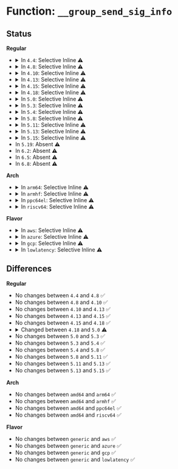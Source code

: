 # Function: <code>__group_send_sig_info</code>

## Status
<b>Regular</b>
<ul>
<li>
<details>
<summary>In <code>4.4</code>: Selective Inline ⚠️</summary>

```c
int __group_send_sig_info(int sig, struct siginfo *info, struct task_struct *p);
```

**Collision:** Unique Global

**Inline:** Selective

**Transformation:** False

**Instances:**

```
In kernel/signal.c (ffffffff8108e9e6)
Location: kernel/signal.c:1123
Inline: True
Inline callers:
  - kernel/signal.c:do_notify_parent_cldstop
  - kernel/signal.c:do_notify_parent
Direct callers:
  - kernel/time/posix-cpu-timers.c:run_posix_cpu_timers
  - kernel/time/posix-cpu-timers.c:run_posix_cpu_timers
  - kernel/time/posix-cpu-timers.c:run_posix_cpu_timers
  - kernel/time/posix-cpu-timers.c:run_posix_cpu_timers
  - drivers/tty/tty_io.c:__tty_hangup
  - drivers/tty/tty_io.c:__tty_hangup
```
**Symbols:**

```
ffffffff8108f000-ffffffff8108f015: __group_send_sig_info (STB_GLOBAL)
```
</details>
</li>
<li>
<details>
<summary>In <code>4.8</code>: Selective Inline ⚠️</summary>

```c
int __group_send_sig_info(int sig, struct siginfo *info, struct task_struct *p);
```

**Collision:** Unique Global

**Inline:** Selective

**Transformation:** False

**Instances:**

```
In kernel/signal.c (ffffffff81091a66)
Location: kernel/signal.c:1123
Inline: True
Inline callers:
  - kernel/signal.c:do_notify_parent_cldstop
  - kernel/signal.c:do_notify_parent
Direct callers:
  - kernel/time/posix-cpu-timers.c:run_posix_cpu_timers
  - kernel/time/posix-cpu-timers.c:run_posix_cpu_timers
  - kernel/time/posix-cpu-timers.c:run_posix_cpu_timers
  - kernel/time/posix-cpu-timers.c:run_posix_cpu_timers
  - drivers/tty/tty_io.c:__tty_hangup
  - drivers/tty/tty_io.c:__tty_hangup
```
**Symbols:**

```
ffffffff81092070-ffffffff81092085: __group_send_sig_info (STB_GLOBAL)
```
</details>
</li>
<li>
<details>
<summary>In <code>4.10</code>: Selective Inline ⚠️</summary>

```c
int __group_send_sig_info(int sig, struct siginfo *info, struct task_struct *p);
```

**Collision:** Unique Global

**Inline:** Selective

**Transformation:** False

**Instances:**

```
In kernel/signal.c (ffffffff810969f6)
Location: kernel/signal.c:1129
Inline: True
Inline callers:
  - kernel/signal.c:do_notify_parent_cldstop
  - kernel/signal.c:do_notify_parent
Direct callers:
  - kernel/time/posix-cpu-timers.c:run_posix_cpu_timers
  - kernel/time/posix-cpu-timers.c:run_posix_cpu_timers
  - kernel/time/posix-cpu-timers.c:run_posix_cpu_timers
  - kernel/time/posix-cpu-timers.c:run_posix_cpu_timers
  - drivers/tty/tty_io.c:__tty_hangup
  - drivers/tty/tty_io.c:__tty_hangup
```
**Symbols:**

```
ffffffff81097000-ffffffff81097015: __group_send_sig_info (STB_GLOBAL)
```
</details>
</li>
<li>
<details>
<summary>In <code>4.13</code>: Selective Inline ⚠️</summary>

```c
int __group_send_sig_info(int sig, struct siginfo *info, struct task_struct *p);
```

**Collision:** Unique Global

**Inline:** Selective

**Transformation:** False

**Instances:**

```
In kernel/signal.c (ffffffff81093d08)
Location: kernel/signal.c:1143
Inline: True
Inline callers:
  - kernel/signal.c:do_notify_parent_cldstop
  - kernel/signal.c:do_notify_parent
Direct callers:
  - kernel/time/posix-cpu-timers.c:run_posix_cpu_timers
  - kernel/time/posix-cpu-timers.c:run_posix_cpu_timers
  - kernel/time/posix-cpu-timers.c:run_posix_cpu_timers
  - kernel/time/posix-cpu-timers.c:run_posix_cpu_timers
  - drivers/tty/tty_jobctrl.c:tty_signal_session_leader
  - drivers/tty/tty_jobctrl.c:tty_signal_session_leader
```
**Symbols:**

```
ffffffff81094300-ffffffff81094315: __group_send_sig_info (STB_GLOBAL)
```
</details>
</li>
<li>
<details>
<summary>In <code>4.15</code>: Selective Inline ⚠️</summary>

```c
int __group_send_sig_info(int sig, struct siginfo *info, struct task_struct *p);
```

**Collision:** Unique Global

**Inline:** Selective

**Transformation:** False

**Instances:**

```
In kernel/signal.c (ffffffff8109abef)
Location: kernel/signal.c:1144
Inline: True
Inline callers:
  - kernel/signal.c:do_notify_parent_cldstop
  - kernel/signal.c:do_notify_parent
Direct callers:
  - kernel/time/posix-cpu-timers.c:run_posix_cpu_timers
  - kernel/time/posix-cpu-timers.c:run_posix_cpu_timers
  - kernel/time/posix-cpu-timers.c:run_posix_cpu_timers
  - kernel/time/posix-cpu-timers.c:run_posix_cpu_timers
  - drivers/tty/tty_jobctrl.c:tty_signal_session_leader
  - drivers/tty/tty_jobctrl.c:tty_signal_session_leader
```
**Symbols:**

```
ffffffff8109b1a0-ffffffff8109b1b5: __group_send_sig_info (STB_GLOBAL)
```
</details>
</li>
<li>
<details>
<summary>In <code>4.18</code>: Selective Inline ⚠️</summary>

```c
int __group_send_sig_info(int sig, struct siginfo *info, struct task_struct *p);
```

**Collision:** Unique Global

**Inline:** Selective

**Transformation:** False

**Instances:**

```
In kernel/signal.c (ffffffff8109eb82)
Location: kernel/signal.c:1152
Inline: True
Inline callers:
  - kernel/signal.c:do_notify_parent_cldstop
  - kernel/signal.c:do_notify_parent
Direct callers:
  - kernel/time/posix-cpu-timers.c:run_posix_cpu_timers
  - kernel/time/posix-cpu-timers.c:run_posix_cpu_timers
  - kernel/time/posix-cpu-timers.c:run_posix_cpu_timers
  - kernel/time/posix-cpu-timers.c:run_posix_cpu_timers
  - kernel/time/posix-cpu-timers.c:run_posix_cpu_timers
  - kernel/time/posix-cpu-timers.c:run_posix_cpu_timers
  - drivers/tty/tty_jobctrl.c:tty_signal_session_leader
  - drivers/tty/tty_jobctrl.c:tty_signal_session_leader
```
**Symbols:**

```
ffffffff8109f110-ffffffff8109f125: __group_send_sig_info (STB_GLOBAL)
```
</details>
</li>
<li>
<details>
<summary>In <code>5.0</code>: Selective Inline ⚠️</summary>

```c
int __group_send_sig_info(int sig, struct kernel_siginfo *info, struct task_struct *p);
```

**Collision:** Unique Global

**Inline:** Selective

**Transformation:** False

**Instances:**

```
In kernel/signal.c (ffffffff810a6e68)
Location: kernel/signal.c:1241
Inline: True
Inline callers:
  - kernel/signal.c:do_notify_parent_cldstop
  - kernel/signal.c:do_notify_parent
Direct callers:
  - kernel/time/posix-cpu-timers.c:run_posix_cpu_timers
  - kernel/time/posix-cpu-timers.c:run_posix_cpu_timers
  - kernel/time/posix-cpu-timers.c:run_posix_cpu_timers
  - kernel/time/posix-cpu-timers.c:run_posix_cpu_timers
  - kernel/time/posix-cpu-timers.c:run_posix_cpu_timers
  - drivers/tty/tty_jobctrl.c:tty_signal_session_leader
  - drivers/tty/tty_jobctrl.c:tty_signal_session_leader
```
**Symbols:**

```
ffffffff810a73d0-ffffffff810a73e5: __group_send_sig_info (STB_GLOBAL)
```
</details>
</li>
<li>
<details>
<summary>In <code>5.3</code>: Selective Inline ⚠️</summary>

```c
int __group_send_sig_info(int sig, struct kernel_siginfo *info, struct task_struct *p);
```

**Collision:** Unique Global

**Inline:** Selective

**Transformation:** False

**Instances:**

```
In kernel/signal.c (ffffffff810acf1c)
Location: kernel/signal.c:1273
Inline: True
Inline callers:
  - kernel/signal.c:do_notify_parent_cldstop
  - kernel/signal.c:do_notify_parent
Direct callers:
  - kernel/time/posix-cpu-timers.c:run_posix_cpu_timers
  - kernel/time/posix-cpu-timers.c:run_posix_cpu_timers
  - kernel/time/posix-cpu-timers.c:run_posix_cpu_timers
  - kernel/time/posix-cpu-timers.c:run_posix_cpu_timers
  - kernel/time/posix-cpu-timers.c:run_posix_cpu_timers
  - drivers/tty/tty_jobctrl.c:tty_signal_session_leader
  - drivers/tty/tty_jobctrl.c:tty_signal_session_leader
```
**Symbols:**

```
ffffffff810acb00-ffffffff810acb15: __group_send_sig_info (STB_GLOBAL)
```
</details>
</li>
<li>
<details>
<summary>In <code>5.4</code>: Selective Inline ⚠️</summary>

```c
int __group_send_sig_info(int sig, struct kernel_siginfo *info, struct task_struct *p);
```

**Collision:** Unique Global

**Inline:** Selective

**Transformation:** False

**Instances:**

```
In kernel/signal.c (ffffffff810b353c)
Location: kernel/signal.c:1278
Inline: True
Inline callers:
  - kernel/signal.c:do_notify_parent_cldstop
  - kernel/signal.c:do_notify_parent
Direct callers:
  - kernel/time/posix-cpu-timers.c:run_posix_cpu_timers
  - drivers/tty/tty_jobctrl.c:tty_signal_session_leader
  - drivers/tty/tty_jobctrl.c:tty_signal_session_leader
```
**Symbols:**

```
ffffffff810b3110-ffffffff810b3125: __group_send_sig_info (STB_GLOBAL)
```
</details>
</li>
<li>
<details>
<summary>In <code>5.8</code>: Selective Inline ⚠️</summary>

```c
int __group_send_sig_info(int sig, struct kernel_siginfo *info, struct task_struct *p);
```

**Collision:** Unique Global

**Inline:** Selective

**Transformation:** False

**Instances:**

```
In kernel/signal.c (ffffffff810bbf64)
Location: kernel/signal.c:1278
Inline: True
Inline callers:
  - kernel/signal.c:do_notify_parent_cldstop
Direct callers:
  - kernel/time/posix-cpu-timers.c:check_process_timers
  - kernel/time/posix-cpu-timers.c:check_process_timers
  - kernel/time/posix-cpu-timers.c:check_cpu_itimer
  - kernel/time/posix-cpu-timers.c:check_thread_timers
  - kernel/time/posix-cpu-timers.c:check_thread_timers
  - kernel/time/posix-cpu-timers.c:check_thread_timers
  - drivers/tty/tty_jobctrl.c:tty_signal_session_leader
  - drivers/tty/tty_jobctrl.c:tty_signal_session_leader
```
**Symbols:**

```
ffffffff810bbde0-ffffffff810bbdf5: __group_send_sig_info (STB_GLOBAL)
```
</details>
</li>
<li>
<details>
<summary>In <code>5.11</code>: Selective Inline ⚠️</summary>

```c
int __group_send_sig_info(int sig, struct kernel_siginfo *info, struct task_struct *p);
```

**Collision:** Unique Global

**Inline:** Selective

**Transformation:** False

**Instances:**

```
In kernel/signal.c (ffffffff810b724c)
Location: kernel/signal.c:1279
Inline: True
Inline callers:
  - kernel/signal.c:do_notify_parent_cldstop
Direct callers:
  - kernel/time/posix-cpu-timers.c:check_process_timers
  - kernel/time/posix-cpu-timers.c:check_process_timers
  - kernel/time/posix-cpu-timers.c:check_cpu_itimer
  - kernel/time/posix-cpu-timers.c:check_thread_timers
  - kernel/time/posix-cpu-timers.c:check_thread_timers
  - kernel/time/posix-cpu-timers.c:check_thread_timers
  - drivers/tty/tty_jobctrl.c:tty_signal_session_leader
  - drivers/tty/tty_jobctrl.c:tty_signal_session_leader
```
**Symbols:**

```
ffffffff810b70b0-ffffffff810b70c5: __group_send_sig_info (STB_GLOBAL)
```
</details>
</li>
<li>
<details>
<summary>In <code>5.13</code>: Selective Inline ⚠️</summary>

```c
int __group_send_sig_info(int sig, struct kernel_siginfo *info, struct task_struct *p);
```

**Collision:** Unique Global

**Inline:** Selective

**Transformation:** False

**Instances:**

```
In kernel/signal.c (ffffffff810b8847)
Location: kernel/signal.c:1281
Inline: True
Inline callers:
  - kernel/signal.c:do_notify_parent_cldstop
Direct callers:
  - kernel/time/posix-cpu-timers.c:posix_cpu_timers_work
  - kernel/time/posix-cpu-timers.c:posix_cpu_timers_work
  - kernel/time/posix-cpu-timers.c:posix_cpu_timers_work
  - kernel/time/posix-cpu-timers.c:check_process_timers
  - kernel/time/posix-cpu-timers.c:check_process_timers
  - kernel/time/posix-cpu-timers.c:check_cpu_itimer
  - drivers/tty/tty_jobctrl.c:tty_signal_session_leader
  - drivers/tty/tty_jobctrl.c:tty_signal_session_leader
```
**Symbols:**

```
ffffffff810b86b0-ffffffff810b86c5: __group_send_sig_info (STB_GLOBAL)
```
</details>
</li>
<li>
<details>
<summary>In <code>5.15</code>: Selective Inline ⚠️</summary>

```c
int __group_send_sig_info(int sig, struct kernel_siginfo *info, struct task_struct *p);
```

**Collision:** Unique Global

**Inline:** Selective

**Transformation:** False

**Instances:**

```
In kernel/signal.c (ffffffff810cad37)
Location: kernel/signal.c:1282
Inline: True
Inline callers:
  - kernel/signal.c:do_notify_parent_cldstop
Direct callers:
  - kernel/time/posix-cpu-timers.c:posix_cpu_timers_work
  - kernel/time/posix-cpu-timers.c:posix_cpu_timers_work
  - kernel/time/posix-cpu-timers.c:posix_cpu_timers_work
  - kernel/time/posix-cpu-timers.c:check_process_timers
  - kernel/time/posix-cpu-timers.c:check_process_timers
  - kernel/time/posix-cpu-timers.c:check_cpu_itimer
  - drivers/tty/tty_jobctrl.c:tty_signal_session_leader
  - drivers/tty/tty_jobctrl.c:tty_signal_session_leader
```
**Symbols:**

```
ffffffff810caba0-ffffffff810cabb5: __group_send_sig_info (STB_GLOBAL)
```
</details>
</li>
<li>
In <code>5.19</code>: Absent ⚠️
</li>
<li>
In <code>6.2</code>: Absent ⚠️
</li>
<li>
In <code>6.5</code>: Absent ⚠️
</li>
<li>
In <code>6.8</code>: Absent ⚠️
</li>
</ul>
<b>Arch</b>
<ul>
<li>
<details>
<summary>In <code>arm64</code>: Selective Inline ⚠️</summary>

```c
int __group_send_sig_info(int sig, struct kernel_siginfo *info, struct task_struct *p);
```

**Collision:** Unique Global

**Inline:** Selective

**Transformation:** False

**Instances:**

```
In kernel/signal.c (ffff80001010f3b8)
Location: kernel/signal.c:1278
Inline: True
Inline callers:
  - kernel/signal.c:do_notify_parent_cldstop
  - kernel/signal.c:do_notify_parent
Direct callers:
  - kernel/time/posix-cpu-timers.c:run_posix_cpu_timers
  - drivers/tty/tty_jobctrl.c:tty_signal_session_leader
  - drivers/tty/tty_jobctrl.c:tty_signal_session_leader
```
**Symbols:**

```
ffff80001010ef60-ffff80001010efa8: __group_send_sig_info (STB_GLOBAL)
```
</details>
</li>
<li>
<details>
<summary>In <code>armhf</code>: Selective Inline ⚠️</summary>

```c
int __group_send_sig_info(int sig, struct kernel_siginfo *info, struct task_struct *p);
```

**Collision:** Unique Global

**Inline:** Selective

**Transformation:** False

**Instances:**

```
In kernel/signal.c (c03670b0)
Location: kernel/signal.c:1278
Inline: True
Inline callers:
  - kernel/signal.c:do_notify_parent_cldstop
  - kernel/signal.c:do_notify_parent
Direct callers:
  - kernel/time/posix-cpu-timers.c:run_posix_cpu_timers
  - drivers/tty/tty_jobctrl.c:tty_signal_session_leader
  - drivers/tty/tty_jobctrl.c:tty_signal_session_leader
```
**Symbols:**

```
c0366cac-c0366ccc: __group_send_sig_info (STB_GLOBAL)
```
</details>
</li>
<li>
<details>
<summary>In <code>ppc64el</code>: Selective Inline ⚠️</summary>

```c
int __group_send_sig_info(int sig, struct kernel_siginfo *info, struct task_struct *p);
```

**Collision:** Unique Global

**Inline:** Selective

**Transformation:** False

**Instances:**

```
In kernel/signal.c (c0000000001568b0)
Location: kernel/signal.c:1278
Inline: True
Inline callers:
  - kernel/signal.c:do_notify_parent_cldstop
  - kernel/signal.c:do_notify_parent
Direct callers:
  - kernel/time/posix-cpu-timers.c:run_posix_cpu_timers
  - drivers/tty/tty_jobctrl.c:tty_signal_session_leader
  - drivers/tty/tty_jobctrl.c:tty_signal_session_leader
```
**Symbols:**

```
c000000000156400-c000000000156418: __group_send_sig_info (STB_GLOBAL)
```
</details>
</li>
<li>
<details>
<summary>In <code>riscv64</code>: Selective Inline ⚠️</summary>

```c
int __group_send_sig_info(int sig, struct kernel_siginfo *info, struct task_struct *p);
```

**Collision:** Unique Global

**Inline:** Selective

**Transformation:** False

**Instances:**

```
In kernel/signal.c (ffffffe0000cf8e0)
Location: kernel/signal.c:1278
Inline: True
Inline callers:
  - kernel/signal.c:do_notify_parent_cldstop
  - kernel/signal.c:do_notify_parent
Direct callers:
  - kernel/time/posix-cpu-timers.c:run_posix_cpu_timers
  - drivers/tty/tty_jobctrl.c:tty_signal_session_leader
  - drivers/tty/tty_jobctrl.c:tty_signal_session_leader
```
**Symbols:**

```
ffffffe0000cf5b0-ffffffe0000cf5ec: __group_send_sig_info (STB_GLOBAL)
```
</details>
</li>
</ul>
<b>Flavor</b>
<ul>
<li>
<details>
<summary>In <code>aws</code>: Selective Inline ⚠️</summary>

```c
int __group_send_sig_info(int sig, struct kernel_siginfo *info, struct task_struct *p);
```

**Collision:** Unique Global

**Inline:** Selective

**Transformation:** False

**Instances:**

```
In kernel/signal.c (ffffffff810ad8ac)
Location: kernel/signal.c:1278
Inline: True
Inline callers:
  - kernel/signal.c:do_notify_parent_cldstop
  - kernel/signal.c:do_notify_parent
Direct callers:
  - kernel/time/posix-cpu-timers.c:run_posix_cpu_timers
  - drivers/tty/tty_jobctrl.c:tty_signal_session_leader
  - drivers/tty/tty_jobctrl.c:tty_signal_session_leader
```
**Symbols:**

```
ffffffff810ad480-ffffffff810ad495: __group_send_sig_info (STB_GLOBAL)
```
</details>
</li>
<li>
<details>
<summary>In <code>azure</code>: Selective Inline ⚠️</summary>

```c
int __group_send_sig_info(int sig, struct kernel_siginfo *info, struct task_struct *p);
```

**Collision:** Unique Global

**Inline:** Selective

**Transformation:** False

**Instances:**

```
In kernel/signal.c (ffffffff8109c231)
Location: kernel/signal.c:1278
Inline: True
Inline callers:
  - kernel/signal.c:do_notify_parent_cldstop
  - kernel/signal.c:do_notify_parent
Direct callers:
  - kernel/time/posix-cpu-timers.c:run_posix_cpu_timers
  - drivers/tty/tty_jobctrl.c:tty_signal_session_leader
  - drivers/tty/tty_jobctrl.c:tty_signal_session_leader
```
**Symbols:**

```
ffffffff8109be00-ffffffff8109be15: __group_send_sig_info (STB_GLOBAL)
```
</details>
</li>
<li>
<details>
<summary>In <code>gcp</code>: Selective Inline ⚠️</summary>

```c
int __group_send_sig_info(int sig, struct kernel_siginfo *info, struct task_struct *p);
```

**Collision:** Unique Global

**Inline:** Selective

**Transformation:** False

**Instances:**

```
In kernel/signal.c (ffffffff810ace0c)
Location: kernel/signal.c:1278
Inline: True
Inline callers:
  - kernel/signal.c:do_notify_parent_cldstop
  - kernel/signal.c:do_notify_parent
Direct callers:
  - kernel/time/posix-cpu-timers.c:run_posix_cpu_timers
  - drivers/tty/tty_jobctrl.c:tty_signal_session_leader
  - drivers/tty/tty_jobctrl.c:tty_signal_session_leader
```
**Symbols:**

```
ffffffff810ac9e0-ffffffff810ac9f5: __group_send_sig_info (STB_GLOBAL)
```
</details>
</li>
<li>
<details>
<summary>In <code>lowlatency</code>: Selective Inline ⚠️</summary>

```c
int __group_send_sig_info(int sig, struct kernel_siginfo *info, struct task_struct *p);
```

**Collision:** Unique Global

**Inline:** Selective

**Transformation:** False

**Instances:**

```
In kernel/signal.c (ffffffff810b4fe1)
Location: kernel/signal.c:1278
Inline: True
Inline callers:
  - kernel/signal.c:do_notify_parent_cldstop
  - kernel/signal.c:do_notify_parent
Direct callers:
  - kernel/time/posix-cpu-timers.c:run_posix_cpu_timers
  - drivers/tty/tty_jobctrl.c:tty_signal_session_leader
  - drivers/tty/tty_jobctrl.c:tty_signal_session_leader
```
**Symbols:**

```
ffffffff810b4b70-ffffffff810b4b85: __group_send_sig_info (STB_GLOBAL)
```
</details>
</li>
</ul>

## Differences
<b>Regular</b>
<ul>
<li>
No changes between <code>4.4</code> and <code>4.8</code> ✅
</li>
<li>
No changes between <code>4.8</code> and <code>4.10</code> ✅
</li>
<li>
No changes between <code>4.10</code> and <code>4.13</code> ✅
</li>
<li>
No changes between <code>4.13</code> and <code>4.15</code> ✅
</li>
<li>
No changes between <code>4.15</code> and <code>4.18</code> ✅
</li>
<li>
<details>
<summary>Changed between <code>4.18</code> and <code>5.0</code> ⚠️</summary>
<ul>
<li>
<b>Param type changed. </b>
<code>struct siginfo *info</code> ➡️ <code>struct kernel_siginfo *info</code>
</li>
</ul>
</details>
</li>
<li>
No changes between <code>5.0</code> and <code>5.3</code> ✅
</li>
<li>
No changes between <code>5.3</code> and <code>5.4</code> ✅
</li>
<li>
No changes between <code>5.4</code> and <code>5.8</code> ✅
</li>
<li>
No changes between <code>5.8</code> and <code>5.11</code> ✅
</li>
<li>
No changes between <code>5.11</code> and <code>5.13</code> ✅
</li>
<li>
No changes between <code>5.13</code> and <code>5.15</code> ✅
</li>
</ul>
<b>Arch</b>
<ul>
<li>
No changes between <code>amd64</code> and <code>arm64</code> ✅
</li>
<li>
No changes between <code>amd64</code> and <code>armhf</code> ✅
</li>
<li>
No changes between <code>amd64</code> and <code>ppc64el</code> ✅
</li>
<li>
No changes between <code>amd64</code> and <code>riscv64</code> ✅
</li>
</ul>
<b>Flavor</b>
<ul>
<li>
No changes between <code>generic</code> and <code>aws</code> ✅
</li>
<li>
No changes between <code>generic</code> and <code>azure</code> ✅
</li>
<li>
No changes between <code>generic</code> and <code>gcp</code> ✅
</li>
<li>
No changes between <code>generic</code> and <code>lowlatency</code> ✅
</li>
</ul>

